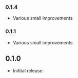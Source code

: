 ### 0.1.4

* Various small improvements

### 0.1.1

* Various small improvements

## 0.1.0

* Initital release
